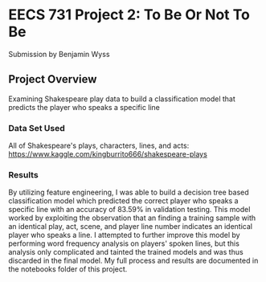 # EECS 731 Project 2: To Be Or Not To Be
Submission by Benjamin Wyss

## Project Overview

Examining Shakespeare play data to build a classification model that predicts the player who speaks a specific line

### Data Set Used

All of Shakespeare's plays, characters, lines, and acts: https://www.kaggle.com/kingburrito666/shakespeare-plays

### Results

By utilizing feature engineering, I was able to build a decision tree based classification model which predicted the correct player who speaks a specific line with an accuracy of 83.59% in validation testing. This model worked by exploiting the observation that an finding a training sample with an identical play, act, scene, and player line number indicates an identical player who speaks a line. I attempted to further improve this model by performing word frequency analysis on players' spoken lines, but this analysis only complicated and tainted the trained models and was thus discarded in the final model. My full process and results are documented in the notebooks folder of this project. 
